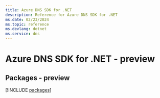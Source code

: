 ```yaml
---
title: Azure DNS SDK for .NET
description: Reference for Azure DNS SDK for .NET
ms.date: 02/23/2024
ms.topic: reference
ms.devlang: dotnet
ms.service: dns
---
```

# Azure DNS SDK for .NET - preview
## Packages - preview
[!INCLUDE [packages](dns-index.md)]